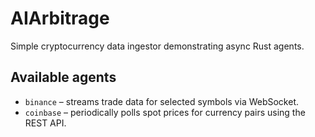 # AIArbitrage

Simple cryptocurrency data ingestor demonstrating async Rust agents.

## Available agents

- `binance` – streams trade data for selected symbols via WebSocket.
- `coinbase` – periodically polls spot prices for currency pairs using the REST API.

